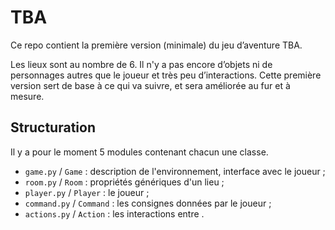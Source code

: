 # TBA


Ce repo contient la première version (minimale) du jeu d’aventure TBA.

Les lieux sont au nombre de 6. Il n'y a pas encore d’objets ni de personnages autres que le joueur et très peu d’interactions. Cette première version sert de base à ce qui va suivre, et sera améliorée au fur et à mesure.


## Structuration

Il y a pour le moment 5 modules contenant chacun une classe.

- `game.py` / `Game` : description de l'environnement, interface avec le joueur ;
- `room.py` / `Room` : propriétés génériques d'un lieu  ;
- `player.py` / `Player` : le joueur ;
- `command.py` / `Command` : les consignes données par le joueur ;
- `actions.py` / `Action` : les interactions entre .
